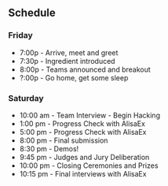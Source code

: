 ## Schedule

### Friday

* 7:00p - Arrive, meet and greet
* 7:30p - Ingredient introduced
* 8:00p - Teams announced and breakout
* ?:00p - Go home, get some sleep

### Saturday

* 10:00 am - Team Interview - Begin Hacking
* 1:00 pm - Progress Check with AlisaEx
* 5:00 pm - Progress Check with AlisaEx
* 8:00 pm - Final submission
* 8:30 pm - Demos!
* 9:45 pm - Judges and Jury Deliberation
* 10:00 pm - Closing Ceremonies and Prizes
* 10:15 pm - Final interviews with AlisaEx
